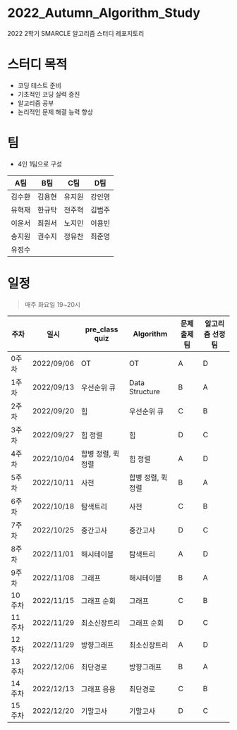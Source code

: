 # 2022_Autumn_Algorithm_Study

2022 2학기 SMARCLE 알고리즘 스터디 레포지토리

# 스터디 목적

- 코딩 테스트 준비
- 기초적인 코딩 실력 증진
- 알고리즘 공부
- 논리적인 문제 해결 능력 향상

# 팀

- 4인 1팀으로 구성

| A팀 | B팀 | C팀  | D팀 | 
|:---:|:---:|:---:|:---:|
|김수환|김용현|유지원|강인영|
|유혁재|한규탁|전주혁|김범주|
|이윤서|최원서|노지민|이용빈|    
|송지원|권수지|정유찬|최준영|    
|유정수|    |    |   |    


# 일정

> 매주 화요일 19~20시

| 주차  | 일시 | pre_class quiz                 | Algorithm               | 문제 출제팀 | 알고리즘 선정팀
|--------|------------|--------------------|--------------------|---|---|
| 0주차  | 2022/09/06 | OT                 | OT                 | A  | D  |
| 1주차  | 2022/09/13 | 우선순위 큐        | Data Structure     | B  | A  |
| 2주차  | 2022/09/20 | 힙                 | 우선순위 큐        | C  | B  |
| 3주차  | 2022/09/27 | 힙 정렬            | 힙                 | D  | C  |
| 4주차  | 2022/10/04 | 합병 정렬, 퀵 정렬 | 힙 정렬            | A  | D  |
| 5주차  | 2022/10/11 | 사전               | 합병 정렬, 퀵 정렬 | B  | A |
| 6주차  | 2022/10/18 | 탐색트리           | 사전               | C  | B  |
| 7주차  | 2022/10/25 | 중간고사           | 중간고사           | D  | C  |
| 8주차  | 2022/11/01 | 해시테이블         | 탐색트리           | A  | D  |
| 9주차  | 2022/11/08 | 그래프             | 해시테이블         | B  | A  |
| 10주차 | 2022/11/15 | 그래프 순회        | 그래프             | C  | B  |
| 11주차 | 2022/11/29 | 최소신장트리       | 그래프 순회        | D  | C  |
| 12주차 | 2022/11/29 | 방향그래프         | 최소신장트리       | A  | D  |
| 13주차 | 2022/12/06 | 최단경로           | 방향그래프         | B  | A  |
| 14주차 | 2022/12/13 | 그래프 응용        | 최단경로           | C  | B  |
| 15주차 | 2022/12/20 | 기말고사           | 기말고사           | D  | C  |
